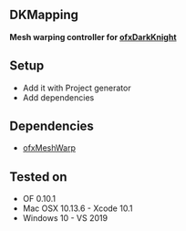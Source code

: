 ## DKMapping ##

**Mesh warping controller for [ofxDarkKnight](https://github.com/luiscript/ofxDarkKnight)**

## Setup
- Add it with Project generator
- Add dependencies

## Dependencies
- [ofxMeshWarp](https://github.com/nariakiiwatani/ofxMeshWarp) 

## Tested on
- OF 0.10.1  
- Mac OSX 10.13.6 - Xcode 10.1 
- Windows 10 - VS 2019